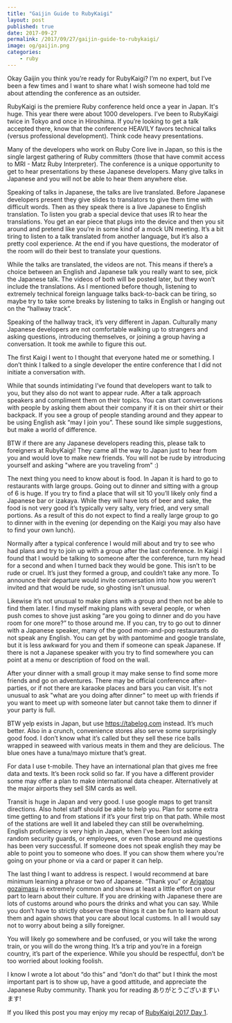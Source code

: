 ```yaml
---
title: "Gaijin Guide to RubyKaigi"
layout: post
published: true
date: 2017-09-27
permalink: /2017/09/27/gaijin-guide-to-rubykaigi/
image: og/gaijin.png
categories:
    - ruby
---
```


Okay Gaijin you think you’re ready for RubyKaigi? I’m no expert, but I’ve been a few times and I want to share what I wish someone had told me about attending the conference as an outsider.

RubyKaigi is the premiere Ruby conference held once a year in Japan. It's huge. This year there were about 1000 developers. I’ve been to RubyKaigi twice in Tokyo and once in Hiroshima. If you’re looking to get a talk accepted there, know that the conference HEAVILY favors technical talks (versus professional development). Think code heavy presentations.

Many of the developers who work on Ruby Core live in Japan, so this is the single largest gathering of Ruby committers (those that have commit access to MRI - Matz Ruby Interpreter). The conference is a unique opportunity to get to hear presentations by these Japanese developers. Many give talks in Japanese and you will not be able to hear them anywhere else.

Speaking of talks in Japanese, the talks are live translated. Before Japanese developers present they give slides to translators to give them time with difficult words. Then as they speak there is a live Japanese to English translation. To listen you grab a special device that uses IR to hear the translations. You get an ear piece that plugs into the device and then you sit around and pretend like you’re in some kind of a mock UN meeting. It’s a bit tiring to listen to a talk translated from another language, but it’s also a pretty cool experience. At the end if you have questions, the moderator of the room will do their best to translate your questions.

While the talks are translated, the videos are not. This means if there’s a choice between an English and Japanese talk you really want to see, pick the Japanese talk. The videos of both will be posted later, but they won’t include the translations. As I mentioned before though, listening to extremely technical foreign language talks back-to-back can be tiring, so maybe try to take some breaks by listening to talks in English or hanging out on the “hallway track”.

Speaking of the hallway track, it’s very different in Japan. Culturally many Japanese developers are not comfortable walking up to strangers and asking questions, introducing themselves, or joining a group having a conversation. It took me awhile to figure this out.

The first Kaigi I went to I thought that everyone hated me or something. I don’t think I talked to a single developer the entire conference that I did not initiate a conversation with.

While that sounds intimidating I’ve found that developers want to talk to you, but they also do not want to appear rude. After a talk approach speakers and compliment them on their topics. You can start conversations with people by asking them about their company if it is on their shirt or their backpack. If you see a group of people standing around and they appear to be using English ask “may I join you”. These sound like simple suggestions, but make a world of difference.

BTW if there are any Japanese developers reading this, please talk to foreigners at RubyKaigi! They came all the way to Japan just to hear from you and would love to make new friends. You will not be rude by introducing yourself and asking "where are you traveling from" :)

The next thing you need to know about is food. In Japan it is hard to go to restaurants with large groups. Going out to dinner and sitting with a group of 6 is huge. If you try to find a place that will sit 10 you’ll likely only find a Japanese bar or izakaya. While they will have lots of beer and sake, the food is not very good it’s typically very salty, very fried, and very small portions. As a result of this do not expect to find a really large group to go to dinner with in the evening (or depending on the Kaigi you may also have to find your own lunch).

Normally after a typical conference I would mill about and try to see who had plans and try to join up with a group after the last conference. In Kaigi I found that I would be talking to someone after the conference, turn my head for a second and when I turned back they would be gone. This isn’t to be rude or cruel. It’s just they formed a group, and couldn’t take any more. To announce their departure would invite conversation into how you weren’t invited and that would be rude, so ghosting isn’t unusual.

Likewise it’s not unusual to make plans with a group and then not be able to find them later. I find myself making plans with several people, or when push comes to shove just asking “are you going to dinner and do you have room for one more?” to those around me. If you can, try to go out to dinner with a Japanese speaker, many of the good mom-and-pop restaurants do not speak any English. You can get by with pantomime and google translate, but it is less awkward for you and them if someone can speak Japanese. If there is not a Japanese speaker with you try to find somewhere you can point at a menu or description of food on the wall.

After your dinner with a small group it may make sense to find some more friends and go on adventures. There may be official conference after-parties, or if not there are karaoke places and bars you can visit. It's not unusual to ask "what are you doing after dinner" to meet up with friends if you want to meet up with someone later but cannot take them to dinner if your party is full.

BTW yelp exists in Japan, but use https://tabelog.com instead. It’s much better. Also in a crunch, convenience stores also serve some surprisingly good food. I don’t know what it’s called but they sell these rice balls wrapped in seaweed with various meats in them and they are delicious. The blue ones have a tuna/mayo mixture that’s great.

For data I use t-mobile. They have an international plan that gives me free data and texts. It’s been rock solid so far. If you have a different provider some may offer a plan to make international data cheaper. Alternatively at the major airports they sell SIM cards as well.

Transit is huge in Japan and very good. I use google maps to get transit directions. Also hotel staff should be able to help you. Plan for some extra time getting to and from stations if it’s your first trip on that path. While most of the stations are well lit and labeled they can still be overwhelming. English proficiency is very high in Japan, when I've been lost asking random security guards, or employees, or even those around me questions has been very successful. If someone does not speak english they may be able to point you to someone who does. If you can show them where you're going on your phone or via a card or paper it can help.

The last thing I want to address is respect. I would recommend at bare minimum learning a phrase or two of Japanese. “Thank you” or [Arigatou gozaimasu](https://youtu.be/N4t3rnC30No) is extremely common and shows at least a little effort on your part to learn about their culture. If you are drinking with Japanese there are lots of customs around who pours the drinks and what you can say. While you don’t have to strictly observe these things it can be fun to learn about them and again shows that you care about local customs. In all I would say not to worry about being a silly foreigner.

You will likely go somewhere and be confused, or you will take the wrong train, or you will do the wrong thing. It’s a trip and you’re in a foreign country, it’s part of the experience. While you should be respectful, don’t be too worried about looking foolish.

I know I wrote a lot about “do this” and “don’t do that” but I think the most important part is to show up, have a good attitude, and appreciate the Japanese Ruby community. Thank you for reading ありがとうございますいます!

If you liked this post you may enjoy my recap of [RubyKaigi 2017 Day 1]().
